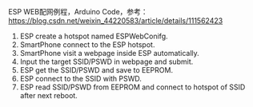 ESP WEB配网例程，Arduino Code，参考：https://blog.csdn.net/weixin_44220583/article/details/111562423
1. ESP create a hotspot named ESPWebConifg.
2. SmartPhone connect to the ESP hotspot.
3. SmartPhone visit a webpage inside ESP automatically.
4. Input the target SSID/PSWD in webpage and submit.
5. ESP get the SSID/PSWD and save to EEPROM.
6. ESP connect to the SSID with PSWD.
7. ESP read SSID/PSWD from EEPROM and connect to hotspot of SSID after next reboot.
